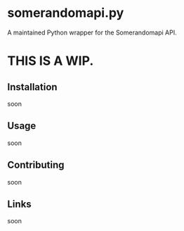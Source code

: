 # somerandomapi.py
A maintained Python wrapper for the Somerandomapi API.

# THIS IS A WIP.

## Installation
soon

## Usage
soon

## Contributing
soon

## Links
soon
